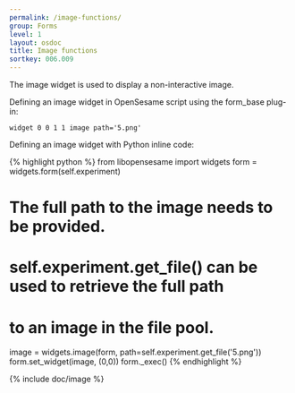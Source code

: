 ```yaml
---
permalink: /image-functions/
group: Forms
level: 1
layout: osdoc
title: Image functions
sortkey: 006.009
---
```


The image widget is used to display a non-interactive image.

Defining an image widget in OpenSesame script using the form_base plug-in:

	widget 0 0 1 1 image path='5.png'

Defining an image widget with Python inline code:

{% highlight python %}
from libopensesame import widgets
form = widgets.form(self.experiment)
# The full path to the image needs to be provided.
# self.experiment.get_file() can be used to retrieve the full path
# to an image in the file pool.
image = widgets.image(form, path=self.experiment.get_file('5.png'))
form.set_widget(image, (0,0))
form._exec()
{% endhighlight %}

{% include doc/image %}